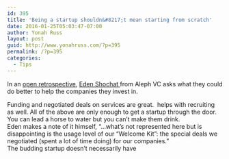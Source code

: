 ```yaml
---
id: 395
title: 'Being a startup shouldn&#8217;t mean starting from scratch'
date: 2016-01-25T05:03:47-07:00
author: Yonah Russ
layout: post
guid: http://www.yonahruss.com/?p=395
permalink: /?p=395
categories:
  - Tips
---
```

In an <a href="http://aleph.vc/2015-in-review-or-2016-less-but-better/" target="_blank">open retrospective</a>, <a href="https://il.linkedin.com/in/edens" target="_blank">Eden Shochat </a>from Aleph VC asks what they could do better to help the companies they invest in.

Funding and negotiated deals on services are great.  helps with recruiting as well. All of the above are only enough to get a startup through the door. You can lead a horse to water but you can&#8217;t make them drink.  
Eden makes a note of it himself, &#8220;&#8230;what’s not represented here but is disappointing is the usage level of our “Welcome Kit”: the special deals we negotiated (spent a lot of time doing) for our companies.&#8221;  
The budding startup doesn&#8217;t necessarily have